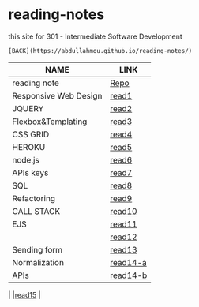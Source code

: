 # reading-notes
this site for 301 - Intermediate Software Development

`[BACK](https://abdullahmou.github.io/reading-notes/)`

|NAME|LINK|
| ---      | ---         |
|reading note|[Repo](https://github.com/AbdullahMou/reading-notes)|
| Responsive Web Design|[read1](https://abdullahmou.github.io/reading-notes/read1)|
|  JQUERY | [read2](https://abdullahmou.github.io/reading-notes/read2) |
|Flexbox&Templating|[read3](https://abdullahmou.github.io/reading-notes/read3) |
|  CSS GRID |[read4](https://abdullahmou.github.io/reading-notes/read4)  |
|  HEROKU  |[read5](https://abdullahmou.github.io/reading-notes/read5)|
|  node.js  |[read6](https://abdullahmou.github.io/reading-notes/read6)     |
|  APIs keys  |[read7](https://abdullahmou.github.io/reading-notes/read7)|
|  SQL  |  [read8](https://abdullahmou.github.io/reading-notes/read8) |
|  Refactoring |[read9](https://abdullahmou.github.io/reading-notes/read9)     |
| CALL STACK|[read10](https://abdullahmou.github.io/reading-notes/read10)     |
| EJS  |[read11](https://abdullahmou.github.io/reading-notes/read11)     |
|  |[read12](https://abdullahmou.github.io/reading-notes/read12)      |
| Sending form |[read13](https://abdullahmou.github.io/reading-notes/read13)     |
| Normalization|[read14-a](https://abdullahmou.github.io/reading-notes/read14a)    |
| APIs|[read14-b](https://abdullahmou.github.io/reading-notes/read14b)      |

| |[read15](https://abdullahmou.github.io/reading-notes/read15)      |
